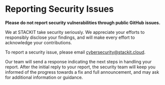 # Reporting Security Issues

**Please do not report security vulnerabilities through public GitHub issues.**

We at STACKIT take security seriously. We appreciate your efforts to responsibly disclose your findings, and will make every effort to acknowledge your contributions.

To report a security issue, please email [cybersecurity@stackit.cloud](mailto:cybersecurity@stackit.cloud).

Our team will send a response indicating the next steps in handling your report. After the initial reply to your report, the security team will keep you informed of the progress towards a fix and full announcement, and may ask for additional information or guidance.
